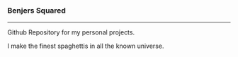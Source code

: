 <h3><strong>Benjers Squared</strong></h3>

---
Github Repository for my personal projects.

I make the finest spaghettis in all the known universe.
